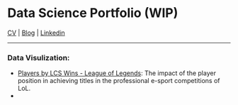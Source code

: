 # Data Science Portfolio (WIP)
[CV](https://github.com/MightyStud/Data-Science-Portofolio/blob/main/Mohamed_Ahmed_%20Ali_resume.pdf) | [Blog](https://medium.com/@mohahmx2) | [Linkedin](https://www.linkedin.com/in/mohamedahmedx2)
___
### Data Visulization:
* [Players by LCS Wins - League of Legends](https://github.com/MightyStud/Data-Science-Portofolio/blob/main/Data%20Analysis%20-%20Data%20Visualization/players-by-lcs-wins-league-of-legends.ipynb): The impact of the player position in achieving titles in the professional e-sport competitions of LoL.
* 
